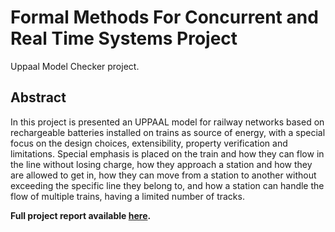 # Formal Methods For Concurrent and Real Time Systems Project

Uppaal Model Checker project.

## Abstract
In this project is presented an UPPAAL model for railway networks based on rechargeable
batteries installed on trains as source of energy, with a special focus on the design choices, extensibility,
property verification and limitations.
Special emphasis is placed on the train and how they can flow in the line without losing charge,
how they approach a station and how they are allowed to get in, how they can move from a station
to another without exceeding the specific line they belong to, and how a station can handle the
flow of multiple trains, having a limited number of tracks.


**Full project report available [here](./FormalMethodsProject.pdf).**
